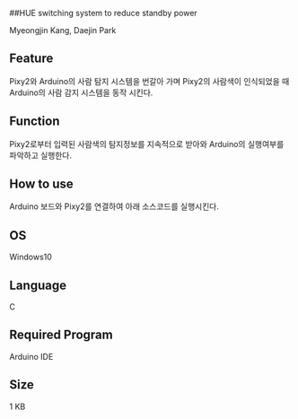 ##HUE switching system to reduce standby power

Myeongjin Kang, Daejin Park 

## Feature

Pixy2와 Arduino의 사람 탐지 시스템을 번갈아 가며 Pixy2의 사람색이 인식되었을 때 Arduino의 사람 감지 시스템을 동작 시킨다.

##   Function

Pixy2로부터 입력된 사람색의 탐지정보를 지속적으로 받아와 Arduino의 실행여부를 파악하고 실행한다.

## How to use

 Arduino 보드와 Pixy2를 연결하여 아래 소스코드를 실행시킨다.

##  OS

 Windows10

## Language

 C

## Required Program

Arduino IDE

## Size

 1 KB